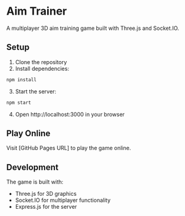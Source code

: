 # Aim Trainer

A multiplayer 3D aim training game built with Three.js and Socket.IO.

## Setup

1. Clone the repository
2. Install dependencies:
```bash
npm install
```
3. Start the server:
```bash
npm start
```
4. Open http://localhost:3000 in your browser

## Play Online

Visit [GitHub Pages URL] to play the game online.

## Development

The game is built with:
- Three.js for 3D graphics
- Socket.IO for multiplayer functionality
- Express.js for the server 